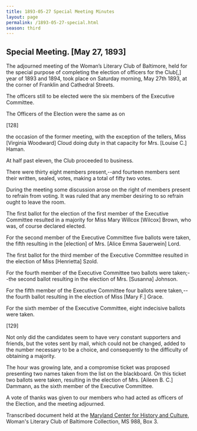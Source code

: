 ```yaml
---
title: 1893-05-27 Special Meeting Minutes
layout: page
permalink: /1893-05-27-special.html
season: third
---
```


<style>
    #maincontent{
        font-size:1.4em;
    }
</style>
## Special Meeting. [May 27, 1893]

The adjourned meeting of the Woman’s Literary Club of Baltimore, held for the special purpose of completing the election of officers for the Club[,] year of 1893 and 1894, took place on Saturday morning, May 27th 1893, at the corner of Franklin and Cathedral Streets.

The officers still to be elected were the six members of the Executive Committee.

The Officers of the Election were the same as on

[128]

the occasion of the former meeting, with the exception of the tellers, Miss [Virginia Woodward] Cloud doing duty in that capacity for Mrs. [Louise C.] Haman.

At half past eleven, the Club proceeded to business.  

There were thirty eight members present,--and fourteen members sent their written, sealed, votes, making a total of fifty two votes.  

During the meeting some discussion arose on the right of members present to refrain from voting. It was ruled that any member desiring to so refrain ought to leave the room.  

The first ballot for the election of the first member of the Executive Committee resulted in a majority for Miss Mary Willcox [Wilcox] Brown, who was, of course declared elected.

For the second member of the Executive Committee five ballots were taken, the fifth resulting in the [election] of Mrs. [Alice Emma Sauerwein] Lord.

The first ballot for the third member of the Executive Committee resulted in the election of Miss [Henrietta] Szold.

For the fourth member of the Executive Committee two ballots were taken;--the second ballot resulting in the election of Mrs. [Susanna] Johnson.

For the fifth member of the Executive Committee four ballots were taken,--the fourth ballot resulting in the election of Miss [Mary F.] Grace.

For the sixth member of the Executive Committee, eight indecisive ballots were taken.

[129]

Not only did the candidates seem to have very constant supporters and friends, but the votes sent by mail, which could not be changed, added to the number necessary to be a choice, and consequently to the difficulty of obtaining a majority.

The hour was growing late, and a compromise ticket was proposed presenting two names taken from the list on the blackboard. On this ticket two ballots were taken, resulting in the election of Mrs. [Aileen B. C.] Dammann, as the sixth member of the Executive Committee.

A vote of thanks was given to our members who had acted as officers of the Election, and the meeting adjourned.

Transcribed document held at the [Maryland Center for History and Culture](http://mdhs.org/), Woman's Literary Club of Baltimore Collection, MS 988, Box 3. 